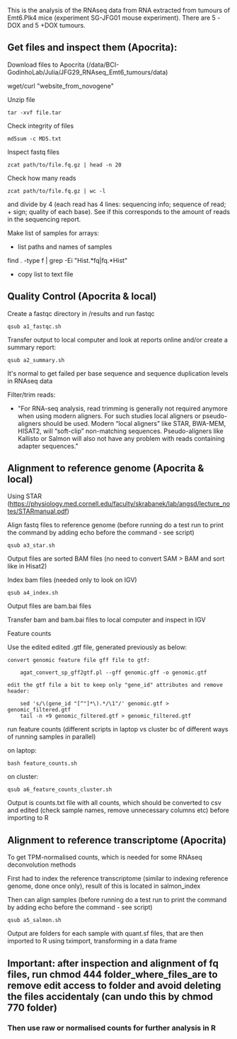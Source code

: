 This is the analysis of the RNAseq data from RNA extracted from tumours 
of Emt6.Plk4 mice (experiment SG-JFG01 mouse experiment). There are 5 
-DOX and 5 +DOX tumours.


## Get files and inspect them (Apocrita):

Download files to Apocrita (/data/BCI-GodinhoLab/Julia/JFG29_RNAseq_Emt6_tumours/data)

wget/curl "website_from_novogene"

Unzip file
    
    tar -xvf file.tar

Check integrity of files 
    
    md5sum -c MD5.txt

Inspect fastq files
    
    zcat path/to/file.fq.gz | head -n 20

Check how many reads
    
    zcat path/to/file.fq.gz | wc -l 

and divide by 4 (each read has 4 lines: sequencing info; sequence of read; + sign; quality of each base). See if this corresponds to the amount of reads in the sequencing report.

Make list of samples for arrays:

* list paths and names of samples

find . -type f | grep -Ei "Hist.*fq|fq.*Hist"

* copy list to text file


## Quality Control (Apocrita & local)

Create a fastqc directory in /results and run fastqc

    qsub a1_fastqc.sh  
    
Transfer output to local computer and look at reports online and/or create a summary report:

    qsub a2_summary.sh  
    
It's normal to get failed per base sequence and sequence duplication levels in RNAseq data

Filter/trim reads: 

*  "For RNA-seq analysis, read trimming is generally not required anymore when using modern aligners.  For such studies local aligners or pseudo-aligners should be used. Modern “local aligners” like STAR, BWA-MEM, HISAT2, will “soft-clip” non-matching sequences. Pseudo-aligners like Kallisto or Salmon will also not have any problem with reads containing adapter sequences."
    
    

## Alignment to reference genome (Apocrita & local)

Using STAR (https://physiology.med.cornell.edu/faculty/skrabanek/lab/angsd/lecture_notes/STARmanual.pdf)

Align fastq files to reference genome (before running do a test run to print the command by adding echo before the command - see script)
    
    qsub a3_star.sh

Output files are sorted BAM files (no need to convert SAM > BAM and sort like in Hisat2)

Index bam files (needed only to look on IGV)
    
    qsub a4_index.sh

Output files are bam.bai files

Transfer bam and bam.bai files to local computer and inspect in IGV

Feature counts 

Use the edited edited .gtf file, generated previously as below:

    convert genomic feature file gff file to gtf:
        
        agat_convert_sp_gff2gtf.pl --gff genomic.gff -o genomic.gtf

    edit the gtf file a bit to keep only "gene_id" attributes and remove header:
        
        sed 's/\(gene_id "[^"]*\).*/\1"/' genomic.gtf > genomic_filtered.gtf
        tail -n +9 genomic_filtered.gtf > genomic_filtered.gtf

run feature counts (different scripts in laptop vs cluster bc of different ways of running samples in parallel)
    
   on laptop: 

    bash feature_counts.sh

   on cluster: 
   
    qsub a6_feature_counts_cluster.sh

Output is counts.txt file with all counts, which should be converted to csv and edited (check sample names, remove unnecessary columns etc) before importing to R


## Alignment to reference transcriptome (Apocrita)

To get TPM-normalised counts, which is needed for some RNAseq deconvolution methods

First had to index the reference transcriptome (similar to indexing reference genome, done once only), result of this is located in salmon_index

Then can align samples (before running do a test run to print the command by adding echo before the command - see script)
    
    qsub a5_salmon.sh

Output are folders for each sample with quant.sf files, that are then imported to R using tximport, transforming in a data frame

## Important: after inspection and alignment of fq files, run chmod 444 folder_where_files_are to remove edit access to folder and avoid deleting the files accidentaly (can undo this by chmod 770 folder)


### Then use raw or normalised counts for further analysis in R
